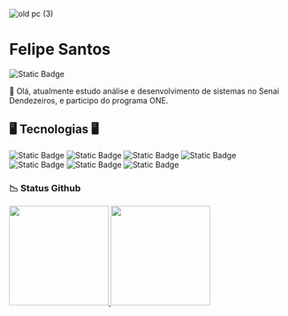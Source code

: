 <h> ![old pc (3)](https://github.com/user-attachments/assets/9ce23b16-1170-4795-a80a-3c5fac333c24) </h>

<h1 align="left">Felipe Santos</h1>

![Static Badge](https://img.shields.io/badge/LINKEDIN-blue?style=for-the-badge&labelColor=black&link=https%3A%2F%2Fwww.linkedin.com%2Fin%2Ffelipe-santos-11a956306%2F)


<p> 📖 Olá, atualmente estudo análise e desenvolvimento de sistemas no Senai Dendezeiros, e participo do programa ONE.</p>

<h2>🖥️ Tecnologias 🖥️</h2>

![Static Badge](https://img.shields.io/badge/PYTHON-blue?style=flat-square&logo=python&labelColor=black)
![Static Badge](https://img.shields.io/badge/JAVA-red?style=flat-square)
![Static Badge](https://img.shields.io/badge/DOCKER-gray?style=flat-square&logo=docker&labelColor=darkblue)
![Static Badge](https://img.shields.io/badge/MySQL-blue?style=flat-square&logo=mysql&labelColor=white)
![Static Badge](https://img.shields.io/badge/JAVASCRIPT-orange?style=flat-square&logo=javascript)
![Static Badge](https://img.shields.io/badge/HTML-green?style=flat-square&logo=html5)
![Static Badge](https://img.shields.io/badge/CSS-lightblue?style=flat-square&logo=css)

<h3> 📉 Status Github </h3>

<div>
<a href="https://github.com/felipesantos71">
<img loading="lazy" height="180em" src="https://github-readme-stats.vercel.app/api/top-langs/?username=felipesantos71&layout=compact&langs_count=7&theme=dracula"/>
<img loading="lazy" height="180em" src="https://github-readme-stats.vercel.app/api?username=felipesantos71&show_icons=true&theme=dracula&include_all_commits=true&count_private=true"/>
</div>
